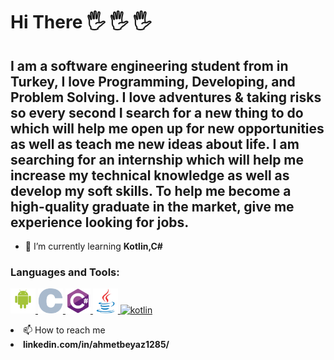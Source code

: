 # Hi There :raised_hand_with_fingers_splayed: :raised_hand_with_fingers_splayed: :raised_hand_with_fingers_splayed:

## I am a  software engineering student from  in Turkey, I love Programming, Developing, and Problem Solving. I love adventures & taking risks so every second I search for a new thing to do which will help me open up for new opportunities as well as teach me new ideas about life. I am searching for an internship which will help me increase my technical knowledge as well as develop my soft skills. To help me become a high-quality graduate in the market, give me experience looking for jobs.



- 🌱 I’m currently learning **Kotlin,C#**

<h3 align="left">Languages and Tools:</h3>
<p align="left"> <a href="https://developer.android.com" target="_blank"> <img src="https://raw.githubusercontent.com/devicons/devicon/master/icons/android/android-original-wordmark.svg" alt="android" width="40" height="40"/> </a> <a href="https://www.cprogramming.com/" target="_blank"> <img src="https://raw.githubusercontent.com/devicons/devicon/master/icons/c/c-original.svg" alt="c" width="40" height="40"/> </a> <a href="https://www.w3schools.com/cs/" target="_blank"> <img src="https://raw.githubusercontent.com/devicons/devicon/master/icons/csharp/csharp-original.svg" alt="csharp" width="40" height="40"/> </a> <a href="https://www.java.com" target="_blank"> <img src="https://raw.githubusercontent.com/devicons/devicon/master/icons/java/java-original.svg" alt="java" width="40" height="40"/> </a> <a href="https://kotlinlang.org" target="_blank"> <img src="https://www.vectorlogo.zone/logos/kotlinlang/kotlinlang-icon.svg" alt="kotlin" width="40" height="40"/> </a> </p


  - 📫 How to reach me  
  -  **linkedin.com/in/ahmetbeyaz1285/**
